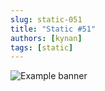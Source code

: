 ```yaml
---
slug: static-051
title: "Static #51"
authors: [kynan]
tags: [static]
---
```


![Example banner](/img/stories/static/051.PNG)
